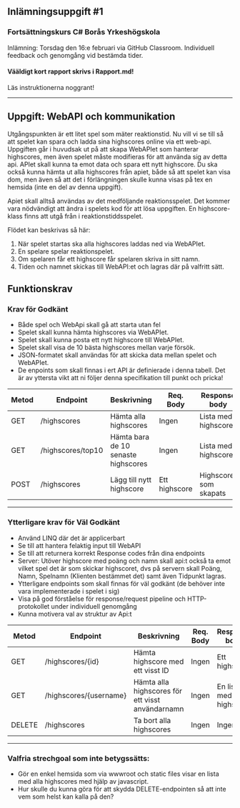## Inlämningsuppgift #1
### Fortsättningskurs C# Borås Yrkeshögskola 

Inlämning: Torsdag den 16:e februari via GitHub Classroom.
Individuell feedback och genomgång vid bestämda tider.
#### Vääldigt kort rapport skrivs i Rapport.md!

Läs instruktionerna noggrant! 

-------

## Uppgift: WebAPI och kommunikation

Utgångspunkten är ett litet spel som mäter reaktionstid. Nu vill vi se till så att spelet kan spara och ladda sina highscores online via ett web-api. 
Uppgiften går i huvudsak ut på att skapa WebAPIet som hanterar highscores, men även spelet måste modifieras för att använda sig av detta api.
APIet skall kunna ta emot data och spara ett nytt highscore.
Du ska också kunna hämta ut alla highscores från apiet, både så att spelet kan visa dom, men även så att det i förlängningen skulle kunna visas på tex en hemsida (inte en del av denna uppgift).

Apiet skall alltså användas av det medföljande reaktionsspelet. Det kommer vara nödvändigt att ändra i spelets kod för att lösa uppgiften. En highscore-klass finns att utgå från i reaktionstiddsspelet.

Flödet kan beskrivas så här:
1. När spelet startas ska alla highscores laddas ned via WebAPIet.
2. En spelare spelar reaktionspelet. 
3. Om spelaren får ett highscore får spelaren skriva in sitt namn.
4. Tiden och namnet skickas till WebAPI:et och lagras där på valfritt sätt.

## Funktionskrav

### **Krav för Godkänt**
* Både spel och WebApi skall gå att starta utan fel
* Spelet skall kunna hämta highscores via WebAPIet.
* Spelet skall kunna posta ett nytt highscore till WebAPIet.
* Spelet skall visa de 10 bästa highscores mellan varje försök.
* JSON-formatet skall användas för att skicka data mellan spelet och WebAPIet.
* De enpoints som skall finnas i ert API är definierade i denna tabell. Det är av yttersta vikt att ni följer denna specifikation till punkt och pricka!

| Metod | Endpoint | Beskrivning | Req. Body | Response body
| ------------ | ----------- | ---- | --------|---
| GET| /highscores | Hämta alla highscores | Ingen | Lista med highscores
| GET| /highscores/top10 | Hämta bara de 10 senaste highscores | Ingen | Lista med highscores
| POST| /highscores |Lägg till nytt highscore |Ett highscore| Highscoret som skapats


------

### **Ytterligare krav för Väl Godkänt**
* Använd LINQ där det är applicerbart
* Se till att hantera felaktig input till WebAPI
* Se till att returnera korrekt Response codes från dina endpoints
* Server: Utöver highscore med poäng och namn skall api:t också ta emot vilket spel det är som skickar highscoret, dvs på servern skall Poäng, Namn, Spelnamn (Klienten bestämmet det) samt även Tidpunkt lagras.
* Ytterligare endpoints som skall finnas för väl godkänt (de behöver inte vara implementerade i spelet i sig)
* Visa på god förståelse för response/request pipeline och HTTP-protokollet under individuell genomgång
* Kunna motivera val av struktur av Api:t

| Metod | Endpoint | Beskrivning | Req. Body | Response body
| ------------ | ----------- | ---- | --------|---
| GET| /highscores/{id} | Hämta highscore med ett visst ID |Ingen | Ett highscore
| GET| /highscores/{username} | Hämta alla highscores för ett visst användarnamn |Ingen | En lista med highscore
| DELETE| /highscores|Ta bort alla highscores| Ingen| Ingen

------

### Valfria strechgoal som inte betygssätts:
* Gör en enkel hemsida som via wwwroot och static files visar en lista med alla highscores med hjälp av javascript. 
* Hur skulle du kunna göra för att skydda DELETE-endpointen så att inte vem som helst kan kalla på den?
